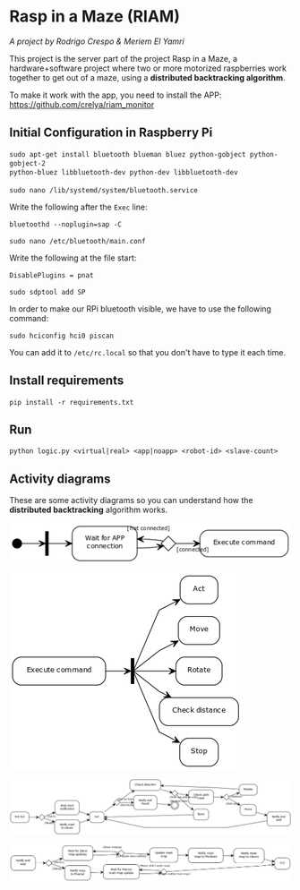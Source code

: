 # Rasp in a Maze (RIAM)
*A project by Rodrigo Crespo & Meriem El Yamri*

This project is the server part of the project Rasp in a Maze, 
a hardware+software project where two or more motorized raspberries work together to get out of a maze, 
using a **distributed backtracking algorithm**.

To make it work with the app, you need to install the APP:
https://github.com/crelya/riam_monitor



## Initial Configuration in Raspberry Pi

```
sudo apt-get install bluetooth blueman bluez python-gobject python-gobject-2
python-bluez libbluetooth-dev python-dev libbluetooth-dev

sudo nano /lib/systemd/system/bluetooth.service
```
Write the following after the `Exec` line:
```
bluetoothd --noplugin=sap -C
```
````
sudo nano /etc/bluetooth/main.conf
````
Write the following at the file start:
```
DisablePlugins = pnat
```

```
sudo sdptool add SP
```
In order to make our RPi bluetooth visible, we have to use the following command:
```
sudo hciconfig hci0 piscan
```

You can add it to `/etc/rc.local` so that you don't have to type it each time.

## Install requirements
```
pip install -r requirements.txt
```

## Run
```
python logic.py <virtual|real> <app|noapp> <robot-id> <slave-count>
```

## Activity diagrams
These are some activity diagrams so you can understand how the **distributed backtracking** algorithm works.

![alt text](https://github.com/crelya/riam/raw/master/1.png "Diagram 1")

![alt text](https://github.com/crelya/riam/raw/master/2.png "Diagram 2")

![alt text](https://github.com/crelya/riam/raw/master/3.png "Diagram 3")

![alt text](https://github.com/crelya/riam/raw/master/4.png "Diagram 4")
